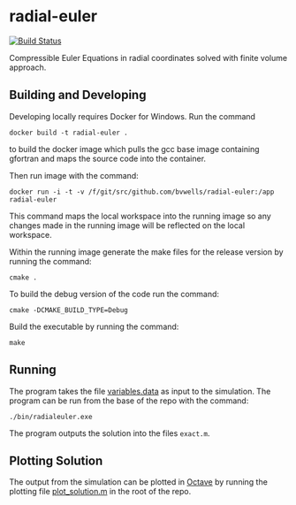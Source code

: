 # radial-euler
[![Build Status](https://travis-ci.org/bvwells/radial-euler.svg?branch=master)](https://travis-ci.org/bvwells/radial-euler)

Compressible Euler Equations in radial coordinates solved with finite volume approach.

## Building and Developing

Developing locally requires Docker for Windows. Run the command

```
docker build -t radial-euler .
```

to build the docker image which pulls the gcc base image containing gfortran and maps the source code into the container.

Then run image with the command:

```
docker run -i -t -v /f/git/src/github.com/bvwells/radial-euler:/app radial-euler
```

This command maps the local workspace into the running image so any changes made in the running image will be reflected on the local workspace.

Within the running image generate the make files for the release version by running the command:

```
cmake .
```

To build the debug version of the code run the command:

```
cmake -DCMAKE_BUILD_TYPE=Debug
```

Build the executable by running the command:

```
make
```

## Running

The program takes the file [variables.data](./variables.data) as input to the simulation. The program can be run from the base of the repo with the command:

```
./bin/radialeuler.exe
```

The program outputs the solution into the files ```exact.m```.

## Plotting Solution

The output from the simulation can be plotted in [Octave](https://www.gnu.org/software/octave/) by running the plotting file
[plot_solution.m](./plot_solution.m) in the root of the repo.
